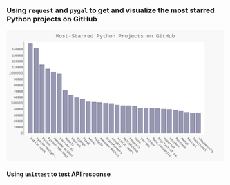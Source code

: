 ### Using `request` and `pygal` to get and visualize the most starred Python projects on GitHub

![Most-starred Python projects in GitHub](https://github.com/kaweeo/data-clearing-manipulation-visualization/blob/main/Count%2C%20sort%20and%20visualize%20Python%20repos%20in%20Github%20%2B%20tests/python_repos.svg)

#### Using `unittest` to test API response 
